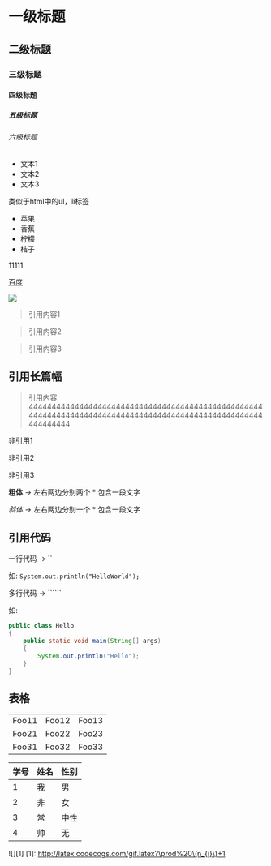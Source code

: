 
# 一级标题
## 二级标题
### 三级标题
#### 四级标题
##### 五级标题
###### 六级标题

- 文本1
- 文本2
- 文本3

类似于html中的ul，li标签

<ul>
 <li>苹果</li>
 <li>香蕉</li>
 <li>柠檬</li>
 <li>桔子</li>
</ul>

11111

[百度](http://www.baidu.com)

![](http://i1.hdslb.com/bfs/face/74229145d3ed1acaad6143f98c430b3090063202.jpg)

> 引用内容1

> 引用内容2

> 引用内容3

## 引用长篇幅

> 引用内容444444444444444444444444444444444444444444444444444444444444444444444444444444444444444444444444444444444444444

非引用1

非引用2

非引用3

**粗体** -> 左右两边分别两个 * 包含一段文字

*斜体* -> 左右两边分别一个 * 包含一段文字

## 引用代码

一行代码 -> ``

如: `System.out.println("HelloWorld");`

多行代码 -> ``````

如:
```java
public class Hello
{
    public static void main(String[] args)
    {
        System.out.println("Hello");
    }
}
```

## 表格

<table>
    <tr>
        <td>Foo11</td>
        <td>Foo12</td>
        <td>Foo13</td>
    </tr>
    <tr>
        <td>Foo21</td>
        <td>Foo22</td>
        <td>Foo23</td>
    </tr>
    <tr>
        <td>Foo31</td>
        <td>Foo32</td>
        <td>Foo33</td>
    </tr>
</table>

学号  |姓名    |性别
------|--------|-----
1     |我      |男
2     |非      |女
3     |常      |中性
4     |帅      |无

![][1]
[1]: http://latex.codecogs.com/gif.latex?\prod%20\(n_{i}\)+1



